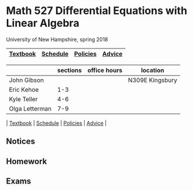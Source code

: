 # Math 527 Differential Equations with Linear Algebra
University of New Hampshire, spring 2018 

| [Textbook](docs/texts.md) | [Schedule](docs/schedule.md) | [Policies](docs/policies.md) | [Advice](docs/advice.md) |
|---|---|---|---|

|        | sections | office hours | location |
|--------|----------|--------------|----------|
| John Gibson |     |              | N309E Kingsbury |
| Eric Kehoe  | 1-3 |  | | 
| Kyle Teller | 4-6 |  | | 
| Olga Letterman | 7-9 | | |

| [Textbook](docs/texts.md) | [Schedule](docs/schedule.md) | [Policies](docs/policies.md) | [Advice](docs/advice.md) |

## Notices

## Homework

## Exams



